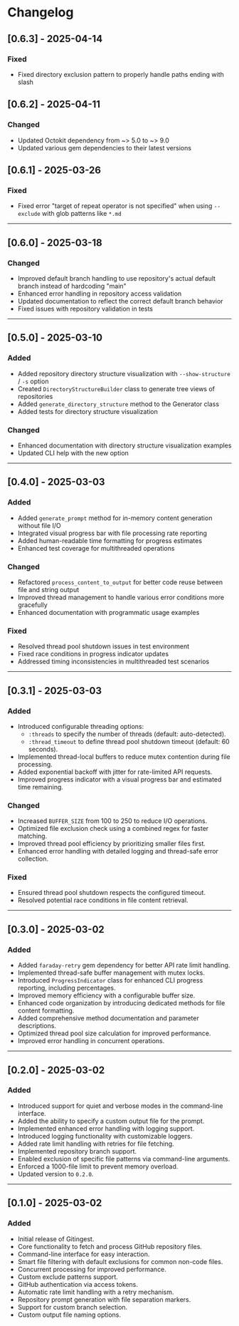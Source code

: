 # Changelog

## [0.6.3] - 2025-04-14

### Fixed
- Fixed directory exclusion pattern to properly handle paths ending with slash

## [0.6.2] - 2025-04-11

### Changed
- Updated Octokit dependency from ~> 5.0 to ~> 9.0
- Updated various gem dependencies to their latest versions

## [0.6.1] - 2025-03-26

### Fixed
- Fixed error "target of repeat operator is not specified" when using `--exclude` with glob patterns like `*.md`

---

## [0.6.0] - 2025-03-18

### Changed
- Improved default branch handling to use repository's actual default branch instead of hardcoding "main"
- Enhanced error handling in repository access validation
- Updated documentation to reflect the correct default branch behavior
- Fixed issues with repository validation in tests

---

## [0.5.0] - 2025-03-10

### Added
- Added repository directory structure visualization with `--show-structure` / `-s` option
- Created `DirectoryStructureBuilder` class to generate tree views of repositories
- Added `generate_directory_structure` method to the Generator class
- Added tests for directory structure visualization

### Changed
- Enhanced documentation with directory structure visualization examples
- Updated CLI help with the new option

---

## [0.4.0] - 2025-03-03

### Added
- Added `generate_prompt` method for in-memory content generation without file I/O
- Integrated visual progress bar with file processing rate reporting
- Added human-readable time formatting for progress estimates
- Enhanced test coverage for multithreaded operations

### Changed
- Refactored `process_content_to_output` for better code reuse between file and string output
- Improved thread management to handle various error conditions more gracefully
- Enhanced documentation with programmatic usage examples

### Fixed
- Resolved thread pool shutdown issues in test environment
- Fixed race conditions in progress indicator updates
- Addressed timing inconsistencies in multithreaded test scenarios

---

## [0.3.1] - 2025-03-03

### Added
- Introduced configurable threading options:
  - `:threads` to specify the number of threads (default: auto-detected).
  - `:thread_timeout` to define thread pool shutdown timeout (default: 60 seconds).
- Implemented thread-local buffers to reduce mutex contention during file processing.
- Added exponential backoff with jitter for rate-limited API requests.
- Improved progress indicator with a visual progress bar and estimated time remaining.

### Changed
- Increased `BUFFER_SIZE` from 100 to 250 to reduce I/O operations.
- Optimized file exclusion check using a combined regex for faster matching.
- Improved thread pool efficiency by prioritizing smaller files first.
- Enhanced error handling with detailed logging and thread-safe error collection.

### Fixed
- Ensured thread pool shutdown respects the configured timeout.
- Resolved potential race conditions in file content retrieval.

---

## [0.3.0] - 2025-03-02

### Added
- Added `faraday-retry` gem dependency for better API rate limit handling.
- Implemented thread-safe buffer management with mutex locks.
- Introduced `ProgressIndicator` class for enhanced CLI progress reporting, including percentages.
- Improved memory efficiency with a configurable buffer size.
- Enhanced code organization by introducing dedicated methods for file content formatting.
- Added comprehensive method documentation and parameter descriptions.
- Optimized thread pool size calculation for improved performance.
- Improved error handling in concurrent operations.

---

## [0.2.0] - 2025-03-02

### Added
- Introduced support for quiet and verbose modes in the command-line interface.
- Added the ability to specify a custom output file for the prompt.
- Implemented enhanced error handling with logging support.
- Introduced logging functionality with customizable loggers.
- Added rate limit handling with retries for file fetching.
- Implemented repository branch support.
- Enabled exclusion of specific file patterns via command-line arguments.
- Enforced a 1000-file limit to prevent memory overload.
- Updated version to `0.2.0`.

---

## [0.1.0] - 2025-03-02

### Added
- Initial release of Gitingest.
- Core functionality to fetch and process GitHub repository files.
- Command-line interface for easy interaction.
- Smart file filtering with default exclusions for common non-code files.
- Concurrent processing for improved performance.
- Custom exclude patterns support.
- GitHub authentication via access tokens.
- Automatic rate limit handling with a retry mechanism.
- Repository prompt generation with file separation markers.
- Support for custom branch selection.
- Custom output file naming options.